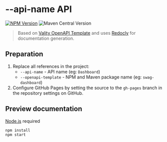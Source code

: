 # --api-name API

[![NPM Version](https://img.shields.io/npm/v/%40vality%2F--openapi-template)](https://www.npmjs.com/package/@vality/--openapi-template)
![Maven Central Version](https://img.shields.io/maven-central/v/dev.vality/--openapi-template)

> Based on [Vality OpenAPI Template](https://github.com/valitydev/openapi-template) and uses [Redocly](https://redocly.com/) for documentation generation.

<!-- ---------------------------------------------------------- -->
<!-- Delete from here after preparing the repository -->

## Preparation

1. Replace all references in the project:
   - `--api-name` - API name (eg: `Dashboard`)
   - `--openapi-template` - NPM and Maven package name (eg: `swag-dashboard`)
1. Configure GitHub Pages by setting the source to the `gh-pages` branch in the repository settings on GitHub.

<!-- Delete up to here after preparing the repository -->
<!-- ---------------------------------------------------------- -->

## Preview documentation

[Node.js](https://nodejs.org) required

```sh
npm install
npm start
```
